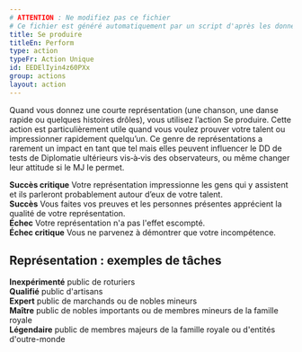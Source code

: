 ```yaml
---
# ATTENTION : Ne modifiez pas ce fichier
# Ce fichier est généré automatiquement par un script d'après les données du module Foundry VTT officiel et de sa traduction
title: Se produire
titleEn: Perform
type: action
typeFr: Action Unique
id: EEDElIyin4z60PXx
group: actions
layout: action
---
```

<p><span id="ctl00_MainContent_DetailedOutput">Quand vous donnez une courte représentation (une chanson, une danse rapide ou quelques histoires drôles), vous utilisez l’action Se produire. Cette action est particulièrement utile quand vous voulez prouver votre talent ou impressionner rapidement quelqu’un. Ce genre de représentations a rarement un impact en tant que tel mais elles peuvent influencer le DD de tests de Diplomatie ultérieurs vis‑à‑vis des observateurs, ou même changer leur attitude si le MJ le permet.<br></span></p><p><span id="ctl00_MainContent_DetailedOutput"><strong>Succès critique</strong> Votre représentation impressionne les gens qui y assistent et ils parleront probablement autour d’eux de votre talent.<br><strong>Succès</strong> Vous faites vos preuves et les personnes présentes apprécient la qualité de votre représentation.<br><strong>Échec</strong> Votre représentation n'a pas l'effet escompté.<br><strong>Échec critique</strong> Vous ne parvenez à démontrer que votre incompétence.</span></p><h2 class="title">Représentation : exemples de tâches</h2><p><strong>Inexpérimenté</strong> public de roturiers<br><strong>Qualifié</strong> public d'artisans<br><strong>Expert</strong> public de marchands ou de nobles mineurs<br><strong>Maître</strong> public de nobles importants ou de membres mineurs de la famille royale<br><strong>Légendaire</strong> public de membres majeurs de la famille royale ou d'entités d'outre-monde</p>
